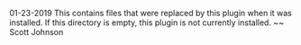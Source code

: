 01-23-2019
This contains files that were replaced by this plugin when it was installed. If
this directory is empty, this plugin is not currently installed.
~~ Scott Johnson